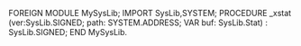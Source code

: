 FOREIGN MODULE MySysLib;
IMPORT SysLib,SYSTEM;
PROCEDURE _xstat (ver:SysLib.SIGNED; path: SYSTEM.ADDRESS; VAR buf: SysLib.Stat) : SysLib.SIGNED;
END MySysLib.
